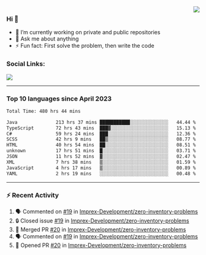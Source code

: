 <!--
<a href="https://wuffy.eu">
  <img align="right" src="https://github.com/ngloader/ngloader/blob/devcard/devcard.png" height="410" width="300" alt="NgLoader's Dev Card"/>
</a>
-->

<a href="https://wuffy.eu">
  <img align="right" src="https://github-readme-stats.vercel.app/api?username=ngloader&count_private=true&include_all_commits=true&show_icons=true&hide_rank=true&theme=dracula" />
</a>

### Hi 👋
- 🔭 I’m currently working on private and public repositories
- 💬 Ask me about anything
- ⚡ Fun fact: First solve the problem, then write the code

### Social Links:
<a href="https://discord.gg/jUtRU5Q">
  <img src="https://dcbadge.vercel.app/api/shield/128286216708685824?style=flat&theme=clean&compact=true" />
</a>

<!--
---

<div>
  <img src="https://github-readme-stats.vercel.app/api/wakatime?username=NgLoader&api_domain=wakapi.wuffy.dev&bg_color=282a36&title_color=ff6e96&icon_color=2F855A&text_color=ffffff&custom_title=Week%20Stats&layout=compact" />
</div>

---

<div>
  <img height="170" align="left" src="https://github-readme-stats.vercel.app/api?username=ngloader&count_private=true&include_all_commits=true&show_icons=true&theme=dracula" />
  <img src="https://github-readme-stats.vercel.app/api/top-langs/?username=ngloader&layout=compact&theme=dracula" />
</div>

---

<a href="https://github.com/ryo-ma/github-profile-trophy">
  <img width=800 src="https://github-profile-trophy.vercel.app/?username=ngloader&column=8&theme=dracula&no-frame=true"/>
</a>
-->

---

### Top 10 languages since April 2023

<!--START_SECTION:waka-->

```txt
Total Time: 480 hrs 44 mins

Java              213 hrs 37 mins ███████████░░░░░░░░░░░░░░   44.44 %
TypeScript        72 hrs 43 mins  ███▓░░░░░░░░░░░░░░░░░░░░░   15.13 %
C#                59 hrs 24 mins  ███░░░░░░░░░░░░░░░░░░░░░░   12.36 %
SCSS              42 hrs 9 mins   ██▒░░░░░░░░░░░░░░░░░░░░░░   08.77 %
HTML              40 hrs 54 mins  ██░░░░░░░░░░░░░░░░░░░░░░░   08.51 %
unknown           17 hrs 51 mins  █░░░░░░░░░░░░░░░░░░░░░░░░   03.71 %
JSON              11 hrs 52 mins  ▓░░░░░░░░░░░░░░░░░░░░░░░░   02.47 %
XML               7 hrs 38 mins   ▒░░░░░░░░░░░░░░░░░░░░░░░░   01.59 %
JavaScript        4 hrs 17 mins   ▒░░░░░░░░░░░░░░░░░░░░░░░░   00.89 %
YAML              2 hrs 19 mins   ░░░░░░░░░░░░░░░░░░░░░░░░░   00.48 %
```

<!--END_SECTION:waka-->

---

### :zap: Recent Activity
<!--START_SECTION:activity-->
1. 🗣 Commented on [#19](https://github.com/Imprex-Development/zero-inventory-problems/issues/19#issuecomment-2016230310) in [Imprex-Development/zero-inventory-problems](https://github.com/Imprex-Development/zero-inventory-problems)
2. 🔒 Closed issue [#19](https://github.com/Imprex-Development/zero-inventory-problems/issues/19) in [Imprex-Development/zero-inventory-problems](https://github.com/Imprex-Development/zero-inventory-problems)
3. 🎉 Merged PR [#20](https://github.com/Imprex-Development/zero-inventory-problems/pull/20) in [Imprex-Development/zero-inventory-problems](https://github.com/Imprex-Development/zero-inventory-problems)
4. 🗣 Commented on [#19](https://github.com/Imprex-Development/zero-inventory-problems/issues/19#issuecomment-2016196032) in [Imprex-Development/zero-inventory-problems](https://github.com/Imprex-Development/zero-inventory-problems)
5. 💪 Opened PR [#20](https://github.com/Imprex-Development/zero-inventory-problems/pull/20) in [Imprex-Development/zero-inventory-problems](https://github.com/Imprex-Development/zero-inventory-problems)
<!--END_SECTION:activity-->
